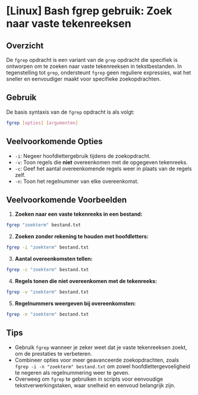 # [Linux] Bash fgrep gebruik: Zoek naar vaste tekenreeksen

## Overzicht
De `fgrep` opdracht is een variant van de `grep` opdracht die specifiek is ontworpen om te zoeken naar vaste tekenreeksen in tekstbestanden. In tegenstelling tot `grep`, ondersteunt `fgrep` geen reguliere expressies, wat het sneller en eenvoudiger maakt voor specifieke zoekopdrachten.

## Gebruik
De basis syntaxis van de `fgrep` opdracht is als volgt:

```bash
fgrep [opties] [argumenten]
```

## Veelvoorkomende Opties
- `-i`: Negeer hoofdlettergebruik tijdens de zoekopdracht.
- `-v`: Toon regels die **niet** overeenkomen met de opgegeven tekenreeks.
- `-c`: Geef het aantal overeenkomende regels weer in plaats van de regels zelf.
- `-n`: Toon het regelnummer van elke overeenkomst.

## Veelvoorkomende Voorbeelden

1. **Zoeken naar een vaste tekenreeks in een bestand:**

```bash
fgrep "zoekterm" bestand.txt
```

2. **Zoeken zonder rekening te houden met hoofdletters:**

```bash
fgrep -i "zoekterm" bestand.txt
```

3. **Aantal overeenkomsten tellen:**

```bash
fgrep -c "zoekterm" bestand.txt
```

4. **Regels tonen die niet overeenkomen met de tekenreeks:**

```bash
fgrep -v "zoekterm" bestand.txt
```

5. **Regelnummers weergeven bij overeenkomsten:**

```bash
fgrep -n "zoekterm" bestand.txt
```

## Tips
- Gebruik `fgrep` wanneer je zeker weet dat je vaste tekenreeksen zoekt, om de prestaties te verbeteren.
- Combineer opties voor meer geavanceerde zoekopdrachten, zoals `fgrep -i -n "zoekterm" bestand.txt` om zowel hoofdlettergevoeligheid te negeren als regelnummering weer te geven.
- Overweeg om `fgrep` te gebruiken in scripts voor eenvoudige tekstverwerkingstaken, waar snelheid en eenvoud belangrijk zijn.